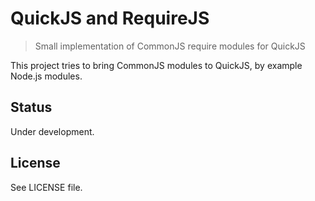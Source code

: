 # QuickJS and RequireJS

> Small implementation of CommonJS require modules for QuickJS

This project tries to bring CommonJS modules to QuickJS, by example Node.js modules.

## Status

Under development.

## License

See LICENSE file.

